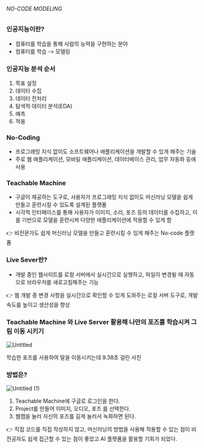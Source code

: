 ###### NO-CODE MODELING

### 인공지능이란?
+ 컴퓨터를 학습을 통해 사람의 능력을 구현하는 분야
+ 컴퓨터를 학습 -> 모델링

### 인공지능 분석 순서
1. 목표 설정
2. 데이터 수집
3. 데이터 전처리
4. 탐색적 데이터 분석(EDA)
5. 예측
6. 적용


### No-Coding
- 프로그래밍 지식 없이도 소프트웨어나 애플리케이션을 개발할 수 있게 해주는 기술
- 주로 웹 애플리케이션, 모바일 애플리케이션, 데이터베이스 관리, 업무 자동화 등에 사용



### Teachable Machine

- 구글이 제공하는 도구로, 사용자가 프로그래밍 지식 없이도 머신러닝 모델을 쉽게 만들고 훈련시킬 수 있도록 설계된 플랫폼
- 시각적 인터페이스를 통해 사용자가 이미지, 소리, 포즈 등의 데이터를 수집하고, 이를 기반으로 모델을 훈련시켜 다양한 애플리케이션에 적용할 수 있게 함

👉 비전문가도 쉽게 머신러닝 모델을 만들고 훈련시킬 수 있게 해주는 No-code 플랫폼

### Live Sever란?

- 개발 중인 웹사이트를 로컬 서버에서 실시간으로 실행하고, 파일이 변경될 때 자동으로 브라우저를 새로고침해주는 기능
 


👉 웹 개발 중 변경 사항을 실시간으로 확인할 수 있게 도와주는 로컬 서버 도구로, 개발 속도를 높이고 생산성을 향상

### Teachable Machine 와 Live Server 활용해 나만의 포즈를 학습시켜 그림 이동 시키기

 ![Untitled](https://github.com/chan0e/LG_DX_School_1/assets/94053008/136a16b4-706c-401f-9e94-841903b71706)

학습한 포즈를 사용하여 말을 이동시키는데 9.38초 걸린 사진


### 방법은?

![Untitled (1)](https://github.com/chan0e/LG_DX_School_1/assets/94053008/b6f87863-870a-466a-8079-178e3e158d3b)


1. Teachable Machine에 구글로 로그인을 한다.
2. Project를 만들어 이미지, 오디오, 포즈 를 선택한다. 
3. 웹캠을 눌러 자신의 포즈를  길게 눌러서 녹화하면 된다.

👉 직접 코드를 직접 작성하지 않고, 머신러닝의 방법을 사용해 적용할 수 있는 점이 비전공자도 쉽게 접근할 수 있는 점이 좋았고 AI 플랫폼을 활용할 기회가 되었다.
